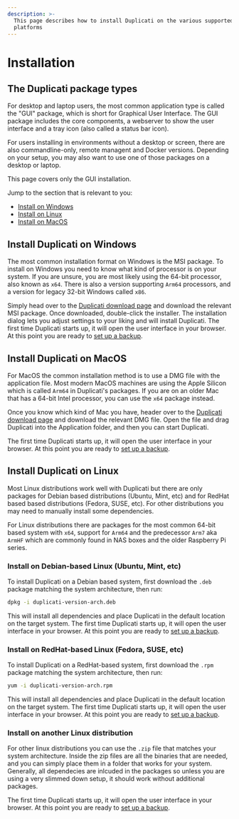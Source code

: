 ```yaml
---
description: >-
  This page describes how to install Duplicati on the various supported
  platforms
---
```


# Installation

## The Duplicati package types

For desktop and laptop users, the most common application type is called the "GUI" package, which is short for Graphical User Interface. The GUI package includes the core components, a webserver to show the user interface and a tray icon (also called a status bar icon).

For users installing in environments without a desktop or screen, there are also commandline-only, remote managent and Docker versions. Depending on your setup, you may also want to use one of those packages on a desktop or laptop.

This page covers only the GUI installation.

Jump to the section that is relevant to you:

* [Install on Windows](installation.md#install-duplicati-on-windows)
* [Install on Linux](installation.md#install-duplicati-on-linux)
* [Install on MacOS](installation.md#install-duplicati-on-macos)

## Install Duplicati on Windows

The most common installation format on Windows is the MSI package. To install on Windows you need to know what kind of processor is on your system. If you are unsure, you are most likely using the 64-bit processor, also known as `x64`. There is also a version supporting `Arm64` processors, and a version for legacy 32-bit Windows called `x86`.

Simply head over to the [Duplicati download page](https://duplicati.com/download) and download the relevant MSI package. Once downloaded, double-click the installer. The installation dialog lets you adjust settings to your liking and will install Duplicati. The first time Duplicati starts up, it will open the user interface in your browser. At this point you are ready to [set up a backup](set-up-a-backup-in-the-ui.md).

## Install Duplicati on MacOS

For MacOS the common installation method is to use a DMG file with the application file. Most modern MacOS machines are using the Apple Silicon which is called `Arm64` in Duplicati's packages. If you are on an older Mac that has a 64-bit Intel processor, you can use the `x64` package instead.

Once you know which kind of Mac you have, header over to the  [Duplicati download page](https://duplicati.com/download) and download the relevant DMG file. Open the file and drag Duplicati into the Application folder, and then you can start Duplicati.

The first time Duplicati starts up, it will open the user interface in your browser. At this point you are ready to [set up a backup](set-up-a-backup-in-the-ui.md).

## Install Duplicati on Linux

Most Linux distributions work well with Duplicati but there are only packages for Debian based distributions (Ubuntu, Mint, etc) and for RedHat based based distributions (Fedora, SUSE, etc). For other distributions you may need to manually install some dependencies.

For Linux distributions there are packages for the most common 64-bit based system with `x64`, support for `Arm64` and the predecessor `Arm7` aka `ArmHF` which are commonly found in NAS boxes and the older Raspberry Pi series.

### Install on Debian-based Linux (Ubuntu, Mint, etc)

To install Duplicati on a Debian based system, first download the `.deb` package matching the system architecture, then run:

```sh
dpkg -i duplicati-version-arch.deb
```

This will install all dependencies and place Duplicati in the default location on the target system. The first time Duplicati starts up, it will open the user interface in your browser. At this point you are ready to [set up a backup](set-up-a-backup-in-the-ui.md).

### Install on RedHat-based Linux (Fedora, SUSE, etc)

To install Duplicati on a RedHat-based system, first download the `.rpm` package matching the system architecture, then run:

```sh
yum -i duplicati-version-arch.rpm
```

This will install all dependencies and place Duplicati in the default location on the target system. The first time Duplicati starts up, it will open the user interface in your browser. At this point you are ready to [set up a backup](set-up-a-backup-in-the-ui.md).

### Install on another Linux distribution

For other linux distributions you can use the `.zip` file that matches your system architecture. Inside the zip files are all the binaries that are needed, and you can simply place them in a folder that works for your system. Generally, all dependecies are inlcuded in the packages so unless you are using a very slimmed down setup, it should work without additional packages.

The first time Duplicati starts up, it will open the user interface in your browser. At this point you are ready to [set up a backup](set-up-a-backup-in-the-ui.md).




